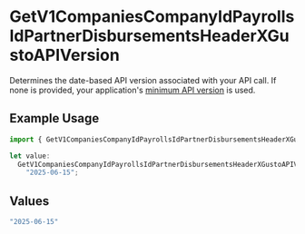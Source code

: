 # GetV1CompaniesCompanyIdPayrollsIdPartnerDisbursementsHeaderXGustoAPIVersion

Determines the date-based API version associated with your API call. If none is provided, your application's [minimum API version](https://docs.gusto.com/embedded-payroll/docs/api-versioning#minimum-api-version) is used.

## Example Usage

```typescript
import { GetV1CompaniesCompanyIdPayrollsIdPartnerDisbursementsHeaderXGustoAPIVersion } from "@gusto/embedded-api/models/operations/getv1companiescompanyidpayrollsidpartnerdisbursements.js";

let value:
  GetV1CompaniesCompanyIdPayrollsIdPartnerDisbursementsHeaderXGustoAPIVersion =
    "2025-06-15";
```

## Values

```typescript
"2025-06-15"
```